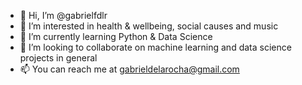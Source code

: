 - 👋 Hi, I’m @gabrielfdlr
- 👀 I’m interested in health & wellbeing, social causes and music
- 🌱 I’m currently learning Python & Data Science
- 💞️ I’m looking to collaborate on machine learning and data science projects in general
- 📫 You can reach me at gabrieldelarocha@gmail.com 

<!---
gabrielfdlr/gabrielfdlr is a ✨ special ✨ repository because its `README.md` (this file) appears on your GitHub profile.
You can click the Preview link to take a look at your changes.
--->
